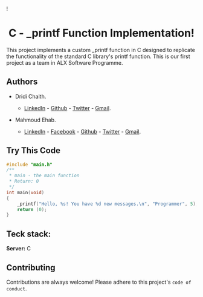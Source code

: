 !<h1 align="center" id="title">C - _printf Function Implementation!</h1>

<p id="description">This project implements a custom _printf function in C designed to replicate the functionality of the standard C library's printf function. This is our first project as a team in ALX Software Programme.</p>


<h2 id="title">Authors</h2>

- Dridi Chaith.
    * <a href="https://linkedin.com/in/www.linkedin.com/in/chaith-dridi" target="blank">LinkedIn</a> - <a href="https://github.com/sethgreen23" target="blank">Github</a> - <a href="https://twitter.com/dridi_chaith" target="blank">Twitter</a> - <a href="mailto:dridi.chaith@gmail.com" target="blank">Gmail</a>.

- Mahmoud Ehab.
    * <a href="https://linkedin.com/in/mahmoud-ehab-7000d" target="blank">LinkedIn</a> - <a href="https://www.facebook.com/mahmoud.ehab.566" target="blank">Facebook</a> - <a href="https://github.com/AbuTaha7000D" target="blank">Github</a> - <a href="https://twitter.com/AbuTaha7000D" target="blank">Twitter</a> - <a href="mailto:eng.mahmoud.e.hussein@gmail.com" target="blank">Gmail</a>.


<h2 id="code">Try This Code</h2>

```c
#include "main.h"
/**
 * main - the main function
 * Return: 0
 */
int main(void)
{
    _printf("Hello, %s! You have %d new messages.\n", "Programmer", 5);
    return (0);
}
```
## Teck stack:
**Server:** C
## Contributing
Contributions are always welcome!
Please adhere to this project's `code of conduct`.
